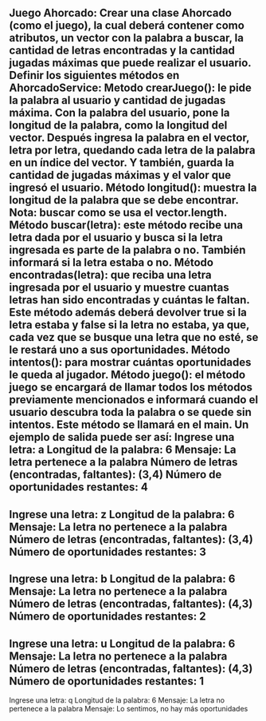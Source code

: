 Juego Ahorcado: Crear una clase Ahorcado (como el juego), la cual deberá contener como atributos, un vector con la palabra a buscar, la cantidad de letras encontradas y la cantidad jugadas máximas que puede realizar el usuario. Definir los siguientes métodos en AhorcadoService:
Metodo crearJuego(): le pide la palabra al usuario y cantidad de jugadas máxima. Con la palabra del usuario, pone la longitud de la palabra, como la longitud del vector. Después ingresa la palabra en el vector, letra por letra, quedando cada letra de la palabra en un índice del vector. Y también, guarda la cantidad de jugadas máximas y el valor que ingresó el usuario.
Método longitud(): muestra la longitud de la palabra que se debe encontrar. Nota: buscar como se usa el vector.length.
Método buscar(letra):  este método recibe una letra dada por el usuario y busca si la letra ingresada es parte de la palabra o no. También informará si la letra estaba o no.
Método encontradas(letra):  que reciba una letra ingresada por el usuario y muestre cuantas letras han sido encontradas y cuántas le faltan. Este método además deberá devolver true si la letra estaba y false si la letra no estaba, ya que, cada vez que se busque una letra que no esté, se le restará uno a sus oportunidades.
Método intentos(): para mostrar cuántas oportunidades le queda al jugador.
Método juego(): el método juego se encargará de llamar todos los métodos previamente mencionados e informará cuando el usuario descubra toda la palabra o se quede sin intentos. Este método se llamará en el main.
Un ejemplo de salida puede ser así:
Ingrese una letra:
a
Longitud de la palabra: 6
Mensaje: La letra pertenece a la palabra
Número de letras (encontradas, faltantes): (3,4)
Número de oportunidades restantes: 4
----------------------------------------------
Ingrese una letra:
z
Longitud de la palabra: 6
Mensaje: La letra no pertenece a la palabra
Número de letras (encontradas, faltantes): (3,4)
Número de oportunidades restantes: 3
---------------------------------------------
Ingrese una letra:
b
Longitud de la palabra: 6
Mensaje: La letra no pertenece a la palabra
Número de letras (encontradas, faltantes): (4,3)
Número de oportunidades restantes: 2
----------------------------------------------
Ingrese una letra:
u
Longitud de la palabra: 6
Mensaje: La letra no pertenece a la palabra
Número de letras (encontradas, faltantes): (4,3)
Número de oportunidades restantes: 1
----------------------------------------------
Ingrese una letra:
q
Longitud de la palabra: 6
Mensaje: La letra no pertenece a la palabra
Mensaje: Lo sentimos, no hay más oportunidades
